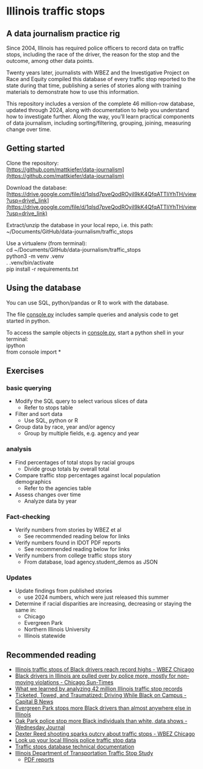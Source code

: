 # Illinois traffic stops
## A data journalism practice rig
Since 2004, Illinois has required police officers to record data on traffic stops, including the race of the driver, the reason for the stop and the outcome, among other data points.  

Twenty years later, journalists with WBEZ and the Investigative Project on Race and Equity compiled this database of every traffic stop reported to the state during that time, publishing a series of stories along with training materials to demonstrate how to use this information.  

This repository includes a version of the complete 46 million-row database, updated through 2024, along with documentation to help you understand how to investigate further. Along the way, you’ll learn practical components of data journalism, including sorting/filtering, grouping, joining, measuring change over time.  

## Getting started

Clone the repository:   
[https://github.com/mattkiefer/data-journalism](https://github.com/mattkiefer/data-journalism)

Download the database:   
[https://drive.google.com/file/d/1qlsd7pveQodROyiI9kK4QfqATTliYhTH/view?usp=drive\_link](https://drive.google.com/file/d/1qlsd7pveQodROyiI9kK4QfqATTliYhTH/view?usp=drive_link)

Extract/unzip the database in your local repo, i.e. this path:   
\~/Documents/GitHub/data-journalism/traffic\_stops

Use a virtualenv (from terminal):  
cd \~/Documents/GitHub/data-journalism/traffic\_stops  
python3 \-m venv .venv  
. .venv/bin/activate  
pip install \-r requirements.txt

## Using the database

You can use SQL, python/pandas or R to work with the database.

The file [console.py](http://console.py) includes sample queries and analysis code to get started in python.

To access the sample objects in [console.py](http://console.py), start a python shell in your terminal:  
ipython  
from console import \*

## Exercises

### basic querying

* Modify the SQL query to select various slices of data 	  
  * Refer to stops table  
* Filter and sort data   
  * Use SQL, python or R  
* Group data by race, year and/or agency  
  * Group by multiple fields, e.g. agency and year

### analysis

* Find percentages of total stops by racial groups  
  * Divide group totals by overall total  
* Compare traffic stop percentages against local population demographics   
  * Refer to the agencies table  
* Assess changes over time  
  * Analyze data by year

### Fact-checking

* Verify numbers from stories by WBEZ et al   
  * See recommended reading below for links  
* Verify numbers found in IDOT PDF reports  
  * See recommended reading below for links  
* Verify numbers from college traffic stops story   
  * From database, load agency.student\_demos as JSON

### Updates

* Update findings from published stories   
  * use 2024 numbers, which were just released this summer  
* Determine if racial disparities are increasing, decreasing or staying the same in:  
  * Chicago  
  * Evergreen Park  
  * Northern Illinois University  
  * Illinois statewide

## Recommended reading

* [Illinois traffic stops of Black drivers reach record highs \- WBEZ Chicago](https://www.wbez.org/wbez-investigations/2023/09/27/illinois-traffic-stops-of-black-drivers-hit-20-year-high)  
* [Black drivers in Illinois are pulled over by police more, mostly for non-moving violations \- Chicago Sun-Times](https://chicago.suntimes.com/2023/9/29/23894092/black-drivers-are-pulled-over-by-police-its-mostly-for-non-moving-violations)  
* [What we learned by analyzing 42 million Illinois traffic stop records](https://www.raceandequityproject.org/blog/what-we-learned-by-analyzing-42-million-illinois-traffic-stop-records)  
* [Ticketed, Towed, and Traumatized: Driving While Black on Campus \- Capital B News](https://capitalbnews.org/illinois-college-police-black-drivers/)  
* [Evergreen Park stops more Black drivers than almost anywhere else in Illinois](https://www.wbez.org/2023/12/20/black-drivers-accuse-evergreen-park-of-racial-profiling)  
* [Oak Park police stop more Black individuals than white, data shows \- Wednesday Journal](https://www.oakpark.com/2024/03/27/oak-park-police-traffic-stops-data/)  
* [Dexter Reed shooting sparks outcry about traffic stops \- WBEZ Chicago](https://www.wbez.org/criminal-justice/2024/04/12/dexter-reed-shooting-sparks-outcry-about-traffic-stops)  
* [Look up your local Illinois police traffic stop data](https://interactive.wbez.org/traffic-stops/illinois-statewide/)  
* [Traffic stops database technical documentation](https://docs.google.com/document/d/1Yk1J9SAPfZXfYk2Kb-z6K4p4eU6Rhnoc0RciRscymgY/edit?tab=t.0#heading=h.3f2v1umji09d)  
* [Illinois Department of Transportation Traffic Stop Study](https://idot.illinois.gov/transportation-system/local-transportation-partners/law-enforcement/reporting/illinois-traffic-and-pedestrian-stop-study.html)  
  * [PDF reports](https://idot.illinois.gov/transportation-system/local-transportation-partners/law-enforcement/reporting/illinois-traffic-and-pedestrian-stop-study/studies.html)

